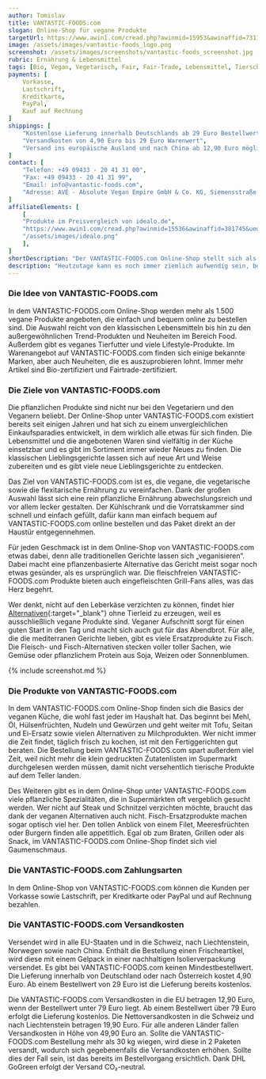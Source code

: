 ```yaml
---
author: Tomislav
title: VANTASTIC-FOODS.com 
slogan: Online-Shop für vegane Produkte
targetUrl: https://www.awin1.com/cread.php?awinmid=15953&awinaffid=731132
image: /assets/images/vantastic-foods_logo.png
screenshot: /assets/images/screenshots/vantastic-foods_screenshot.jpg
rubric: Ernährung & Lebensmittel
tags: [Bio, Vegan, Vegetarisch, Fair, Fair-Trade, Lebensmittel, Tierschutz]
payments: [
    Vorkasse,
    Lastschrift,
    Kreditkarte,
    PayPal,
    Kauf auf Rechnung
]
shippings: [
    "Kostenlose Lieferung innerhalb Deutschlands ab 29 Euro Bestellwert",
    "Versandkosten von 4,90 Euro bis 29 Euro Warenwert",
    "Versand ins europäische Ausland und nach China ab 12,90 Euro möglich"
]
contact: [
    "Telefon: +49 09433 - 20 41 31 00",
    "Fax: +49 09433 - 20 41 31 99",
    "Email: info@vantastic-foods.com",
    "Adresse: AVE - Absolute Vegan Empire GmbH & Co. KG, Siemensstraße 5, 92507 Nabburg"
]
affiliateElements: [
    [
    "Produkte im Preisvergleich von idealo.de", 
    "https://www.awin1.com/cread.php?awinmid=15536&awinaffid=381745&ued=https%3A%2F%2Fwww.idealo.de%2Fpreisvergleich%2FMainSearchProductCategory.html%3Fq%3Dvantastic%2Bfoods", 
    "/assets/images/idealo.png"
    ],
]
shortDescription: "Der VANTASTIC-FOODS.com Online-Shop stellt sich als Europas größter Internethändler für vegane Lebensmittel und Produkte auf rein pflanzlicher Basis vor."
description: "Heutzutage kann es noch immer ziemlich aufwendig sein, bestimmte vegane oder vegetarische Produkte zu finden, weil das Sortiment in den Supermärkten und Discountern oft begrenzt ist. Der Online-Shop unter VANTASTIC-FOODS.com setzt dem lästigen Zusammensuchen in den unterschiedlichen Geschäften ein Ende und bietet eine große Auswahl fantastischer Produkte."
---
```


### Die Idee von VANTASTIC-FOODS.com

In dem VANTASTIC-FOODS.com Online-Shop werden mehr als 1.500 vegane Produkte angeboten, die einfach und bequem online zu bestellen sind. Die Auswahl reicht von den klassischen Lebensmitteln bis hin zu den außergewöhnlichen Trend-Produkten und Neuheiten im Bereich Food. Außerdem gibt es veganes Tierfutter und viele Lifestyle-Produkte. Im Warenangebot auf VANTASTIC-FOODS.com finden sich einige bekannte Marken, aber auch Neuheiten, die es auszuprobieren lohnt. Immer mehr Artikel sind Bio-zertifiziert und Fairtrade-zertifiziert.

### Die Ziele von VANTASTIC-FOODS.com

Die pflanzlichen Produkte sind nicht nur bei den Vegetariern und den Veganern beliebt. Der Online-Shop unter VANTASTIC-FOODS.com existiert bereits seit einigen Jahren und hat sich zu einem unvergleichlichen Einkaufsparadies entwickelt, in dem wirklich alle etwas für sich finden. Die Lebensmittel und die angebotenen Waren sind vielfältig in der Küche einsetzbar und es gibt im Sortiment immer wieder Neues zu finden. Die klassischen Lieblingsgerichte lassen sich auf neue Art und Weise zubereiten und es gibt viele neue Lieblingsgerichte zu entdecken.

Das Ziel von VANTASTIC-FOODS.com ist es, die vegane, die vegetarische sowie die flexitarische Ernährung zu vereinfachen. Dank der großen Auswahl lässt sich eine rein pflanzliche Ernährung abwechslungsreich und vor allem lecker gestalten. Der Kühlschrank und die Vorratskammer sind schnell und einfach gefüllt, dafür kann man einfach bequem auf VANTASTIC-FOODS.com online bestellen und das Paket direkt an der Haustür entgegennehmen.

Für jeden Geschmack ist in dem Online-Shop von VANTASTIC-FOODS.com etwas dabei, denn alle traditionellen Gerichte lassen sich „veganisieren“. Dabei macht eine pflanzenbasierte Alternative das Gericht meist sogar noch etwas gesünder, als es ursprünglich war. Die fleischfreien VANTASTIC-FOODS.com Produkte bieten auch eingefleischten Grill-Fans alles, was das Herz begehrt.

Wer denkt, nicht auf den Leberkäse verzichten zu können, findet hier [Alternativen](https://gutes-gewissen.com/ernaehrung-und-lebensmittel/){:target="_blank"} ohne Tierleid zu erzeugen, weil es ausschließlich vegane Produkte sind. Veganer Aufschnitt sorgt für einen guten Start in den Tag und macht sich auch gut für das Abendbrot. Für alle, die die mediterranen Gerichte lieben, gibt es viele Ersatzprodukte zu Fisch. Die Fleisch- und Fisch-Alternativen stecken voller toller Sachen, wie Gemüse oder pflanzlichem Protein aus Soja, Weizen oder Sonnenblumen.

{% include screenshot.md %}

### Die Produkte von VANTASTIC-FOODS.com

In dem VANTASTIC-FOODS.com Online-Shop finden sich die Basics der veganen Küche, die wohl fast jeder im Haushalt hat. Das beginnt bei Mehl, Öl, Hülsenfrüchten, Nudeln und Gewürzen und geht weiter mit Tofu, Seitan und Ei-Ersatz sowie vielen Alternativen zu Milchprodukten. Wer nicht immer die Zeit findet, täglich frisch zu kochen, ist mit den Fertiggerichten gut beraten. Die Bestellung beim VANTASTIC-FOODS.com spart außerdem viel Zeit, weil nicht mehr die klein gedruckten Zutatenlisten im Supermarkt durchgelesen werden müssen, damit nicht versehentlich tierische Produkte auf dem Teller landen.

Des Weiteren gibt es in dem Online-Shop unter VANTASTIC-FOODS.com viele pflanzliche Spezialitäten, die in Supermärkten oft vergeblich gesucht werden. Wer nicht auf Steak und Schnitzel verzichten möchte, braucht das dank der veganen Alternativen auch nicht. Fisch-Ersatzprodukte machen sogar optisch viel her. Den tollen Anblick von einem Filet, Meeresfrüchten oder Burgern finden alle appetitlich. Egal ob zum Braten, Grillen oder als Snack, im VANTASTIC-FOODS.com Online-Shop findet sich viel Gaumenschmaus.

### Die VANTASTIC-FOODS.com Zahlungsarten

In dem Online-Shop von VANTASTIC-FOODS.com können die Kunden per Vorkasse sowie Lastschrift, per Kreditkarte oder PayPal und auf Rechnung bezahlen.

### Die VANTASTIC-FOODS.com Versandkosten

Versendet wird in alle EU-Staaten und in die Schweiz, nach Liechtenstein, Norwegen sowie nach China. Enthält die Bestellung einen Frischeartikel, wird diese mit einem Gelpack in einer nachhaltigen Isolierverpackung versendet. Es gibt bei VANTASTIC-FOODS.com keinen Mindestbestellwert. Die Lieferung innerhalb von Deutschland oder nach Österreich kostet 4,90 Euro. Ab einem Bestellwert von 29 Euro ist die Lieferung bereits kostenlos.

Die VANTASTIC-FOODS.com Versandkosten in die EU betragen 12,90 Euro, wenn der Bestellwert unter 79 Euro liegt. Ab einem Bestellwert über 79 Euro erfolgt die Lieferung kostenlos. Die Nettoversandkosten in die Schweiz und nach Liechtenstein betragen 19,90 Euro. Für alle anderen Länder fallen Versandkosten in Höhe von 49,90 Euro an. Sollte die VANTASTIC-FOODS.com Bestellung mehr als 30 kg wiegen, wird diese in 2 Paketen versandt, wodurch sich gegebenenfalls die Versandkosten erhöhen. Sollte dies der Fall sein, ist das bereits im Bestellvorgang ersichtlich. Dank DHL GoGreen erfolgt der Versand CO₂-neutral.